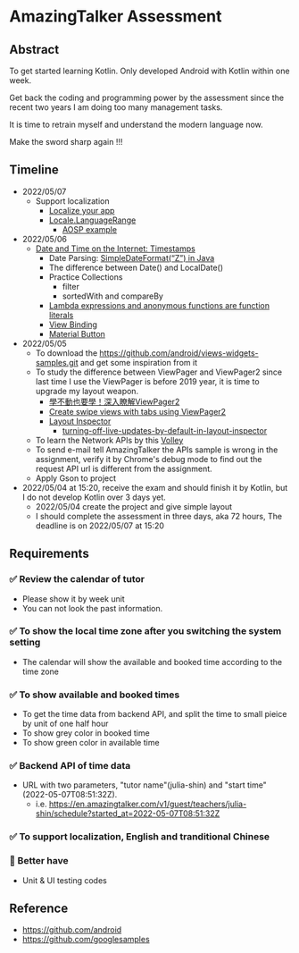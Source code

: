 # AmazingTalker Assessment

## Abstract
To get started learning Kotlin. Only developed Android with Kotlin within one week.

Get back the coding and programming power by the assessment since the recent two years I am doing too many management tasks.

It is time to retrain myself and understand the modern language now.

Make the sword sharp again !!!

## Timeline
- 2022/05/07
  - Support localization
    - [Localize your app](https://developer.android.com/guide/topics/resources/localization)
    - [Locale.LanguageRange](https://developer.android.com/reference/java/util/Locale.LanguageRange)
      - [AOSP example](https://android.googlesource.com/platform/packages/apps/Settings/+/master/res/)
- 2022/05/06
  - [Date and Time on the Internet: Timestamps](https://www.ietf.org/rfc/rfc3339.txt) 
    - Date Parsing: [SimpleDateFormat(“Z”) in Java](https://www.tutorialspoint.com/simpledateformat-z-in-java)
    - The difference between Date() and LocalDate()
    - Practice Collections 
      - filter
      - sortedWith and compareBy
    - [Lambda expressions and anonymous functions are function literals](https://kotlinlang.org/docs/lambdas.html#lambda-expressions-and-anonymous-functions)
    - [View Binding](https://developer.android.com/topic/libraries/view-binding)
    - [Material Button](https://material.io/components/buttons)
- 2022/05/05
  - To download the https://github.com/android/views-widgets-samples.git and get some inspiration from it
  - To study the difference between ViewPager and ViewPager2 since last time I use the ViewPager is before 2019 year, it is time to upgrade my layout weapon.
    - [學不動也要學！深入瞭解ViewPager2](https://codertw.com/%E7%A8%8B%E5%BC%8F%E8%AA%9E%E8%A8%80/712473/)
    - [Create swipe views with tabs using ViewPager2](https://developer.android.com/guide/navigation/navigation-swipe-view-2)
    - [Layout Inspector](https://developer.android.com/studio/debug/layout-inspector)
      - [turning-off-live-updates-by-default-in-layout-inspector](https://stackoverflow.com/questions/64342087/turning-off-live-updates-by-default-in-layout-inspector)
  - To learn the Network APIs by this [Volley](https://google.github.io/volley/)
  - To send e-mail tell AmazingTalker the APIs sample is wrong in the assignment, verify it by Chrome's debug mode to find out the request API url is different from the assignment.
  - Apply Gson to project
- 2022/05/04 at 15:20, receive the exam and should finish it by Kotlin, but I do not develop Kotlin over 3 days yet.
  - 2022/05/04 create the project and give simple layout
  - I should complete the assessment in three days, aka 72 hours, The deadline is on 2022/05/07 at 15:20

## Requirements

### :white_check_mark: Review the calendar of tutor
- Please show it by week unit
- You can not look the past information.
 
### :white_check_mark: To show the local time zone after you switching the system setting 
- The calendar will show the available and booked time according to the time zone

### :white_check_mark: To show available and booked times 
- To get the time data from backend API, and split the time to small pieice by unit of one half hour
- To show grey color in booked time
- To show green color in available time

### :white_check_mark: Backend API of time data
- URL with two parameters, "tutor name"(julia-shin) and "start time"(2022-05-07T08:51:32Z).
  - i.e. https://en.amazingtalker.com/v1/guest/teachers/julia-shin/schedule?started_at=2022-05-07T08:51:32Z

### :white_check_mark: To support localization, English and tranditional Chinese
### :hammer: Better have
- Unit & UI testing codes

## Reference
- https://github.com/android
- https://github.com/googlesamples
